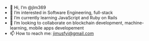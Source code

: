 - 👋 Hi, I’m @jlm369
- 👀 I’m interested in Software Engineering, full-stack
- 🌱 I’m currently learning JavaScript and Ruby on Rails
- 💞️ I’m looking to collaborate on blockchain development, machine-learning, mobile apps developement
- 📫 How to reach me: jimusfyi@gmail.com

<!---
jlm369/jlm369 is a ✨ special ✨ repository because its `README.md` (this file) appears on your GitHub profile.
You can click the Preview link to take a look at your changes.
--->
